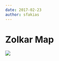 ```yaml
---
date: 2017-02-23
author: sfakias
---
```

# Zolkar Map

[![](https://1.bp.blogspot.com/-6LzKipiQMZ4/WK4w4TgsxiI/AAAAAAAAAJU/HMgPt7rg4MMVe5nNgjrG3SZk4GEzvQZigCLcB/s320/Zolkar%2Bmap.jpg)](https://1.bp.blogspot.com/-6LzKipiQMZ4/WK4w4TgsxiI/AAAAAAAAAJU/HMgPt7rg4MMVe5nNgjrG3SZk4GEzvQZigCLcB/s1600/Zolkar%2Bmap.jpg)



